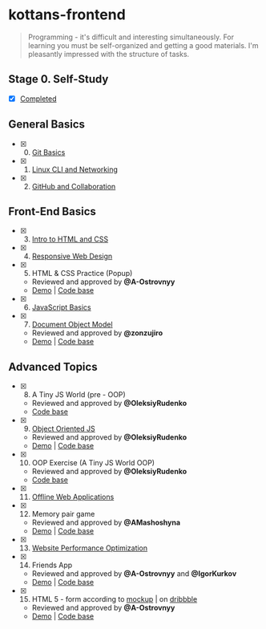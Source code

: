 # kottans-frontend

> Programming - it's difficult and interesting simultaneously. For learning you must be self-organized and getting a good materials. I'm pleasantly impressed with the structure of tasks.

## Stage 0. Self-Study

 - [x] [Completed](task_self_study/self_study.md)

## General Basics

 - [x] 0. [Git Basics](task_git_and_github/git_and_github.md)
 - [x] 1. [Linux CLI and Networking](task_linux_cli/linux_cli.md)
 - [x] 2. [GitHub and Collaboration](task_git_collaboration/git_collaboration.md)

## Front-End Basics

 - [x] 3. [Intro to HTML and CSS](task_html_css_intro/html_css.md) 
 - [x] 4. [Responsive Web Design](task_responsive_web_design/responsive.md)
 - [x] 5. HTML & CSS Practice (Popup)
    - Reviewed and approved by **@A-Ostrovnyy**
    - [Demo](https://o-msh.github.io/kottans-frontend/practice/popup/dist/) | [Code base](https://github.com/o-msh/kottans-frontend/tree/master/practice/popup)
 - [x] 6. [JavaScript Basics](task_js_basics/js_basics.md)
 - [x] 7. [Document Object Model](task_js_dom/js_dom.md)
    - Reviewed and approved by **@zonzujiro**
    - [Demo](https://o-msh.github.io/kottans-frontend/practice/js-dom/) | [Code base](https://github.com/o-msh/kottans-frontend/tree/master/practice/js-dom)

## Advanced Topics

  - [x] 8. A Tiny JS World (pre - OOP)
    - Reviewed and approved by **@OleksiyRudenko**
    - [Code base](https://github.com/o-msh/kottans-frontend/tree/master/practice/tiny-js-world-pre-oop/)
  - [x] 9. [Object Oriented JS](task_js_oop/js-oop.md)
    - Reviewed and approved by **@OleksiyRudenko**
    - [Demo](https://o-msh.github.io/kottans-frontend/practice/frogger-game/) | [Code base](https://github.com/o-msh/kottans-frontend/tree/master/practice/frogger-game)
  - [x] 10. OOP Exercise (A Tiny JS World OOP)
    - Reviewed and approved by **@OleksiyRudenko**
    - [Code base](https://github.com/o-msh/kottans-frontend/tree/master/practice/tiny-js-world-oop/)
  - [x] 11. [Offline Web Applications](task_offline_web_app/offline_web.md)
  - [x] 12. Memory pair game
    - Reviewed and approved by **@AMashoshyna**
    - [Demo](https://o-msh.github.io/kottans-frontend/practice/memory-pair-game/) | [Code base](https://github.com/o-msh/kottans-frontend/tree/master/practice/memory-pair-game)
  - [x] 13. [Website Performance Optimization](task_website_performance/website_performance.md)
  - [x] 14. Friends App
    - Reviewed and approved by **@A-Ostrovnyy** and **@IgorKurkov**
    - [Demo](http://o-msh.github.io/kottans-frontend/practice/friends-app/) | [Code base](https://github.com/o-msh/kottans-frontend/tree/master/practice/friends-app)
  - [x] 15. HTML 5 - form according to [mockup](practice/form/form-mockup.png) | on  [dribbble](https://dribbble.com/shots/1322677-Checkout-Page/attachments/186093)
    - Reviewed and approved by **@A-Ostrovnyy**
    - [Demo](https://o-msh.github.io/kottans-frontend/practice/form/dist/) | [Code base](https://github.com/o-msh/kottans-frontend/tree/master/practice/form/src)
